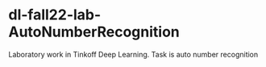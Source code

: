 # dl-fall22-lab-AutoNumberRecognition
Laboratory work in Tinkoff Deep Learning. Task is auto number recognition
